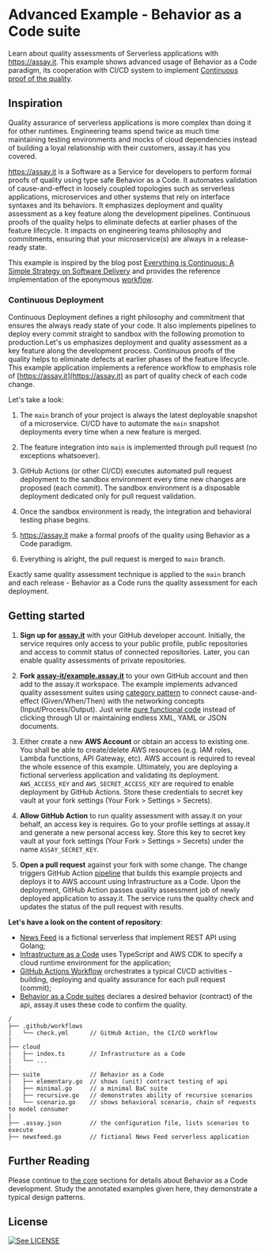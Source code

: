 # Advanced Example - Behavior as a Code suite

Learn about quality assessments of Serverless applications with https://assay.it. This example shows advanced usage of Behavior as a Code paradigm, its cooperation with CI/CD system to implement [Continuous proof of the quality](https://assay.it/case%20study/continuous%20deployment/2020/07/01/everything-is-continuos).


## Inspiration

Quality assurance of serverless applications is more complex than doing it for other runtimes. Engineering teams spend twice as much time maintaining testing environments and mocks of cloud dependencies instead of building a loyal relationship with their customers, assay.it has you covered.

https://assay.it is a Software as a Service for developers to perform formal proofs of quality using type safe Behavior as a Code. It automates validation of cause-and-effect in loosely coupled topologies such as serverless applications, microservices and other systems that rely on interface syntaxes and its behaviors. It emphasizes deployment and quality assessment as a key feature along the development pipelines. Continuous proofs of the quality helps to eliminate defects at earlier phases of the feature lifecycle. It impacts on engineering teams philosophy and commitments, ensuring that your microservice(s) are always in a release-ready state.

This example is inspired by the blog post [Everything is Continuous: A Simple Strategy on Software Delivery](https://assay.it/case%20study/continuous%20deployment/2020/07/01/everything-is-continuos) and provides the reference implementation of the eponymous [workflow](https://assay.it/doc/case-study/everything-is-continuous).


### Continuous Deployment

Continuous Deployment defines a right philosophy and commitment that ensures the always ready state of your code. It also implements pipelines to deploy every commit straight to sandbox with the following promotion to production.Let's us emphasizes deployment and quality assessment as a key feature along the development process. Continuous proofs of the quality helps to eliminate defects at earlier phases of the feature lifecycle. This example application implements a reference workflow to emphasis role of [https://assay.it](https://assay.it) as part of quality check of each code change.

Let's take a look:
 
1. The `main` branch of your project is always the latest deployable snapshot of a microservice. CI/CD have to automate the `main` snapshot deployments every time when a new feature is merged. 

2. The feature integration into `main` is implemented through pull request (no exceptions whatsoever).

3. GitHub Actions (or other CI/CD) executes automated pull request deployment to the sandbox environment every time new changes are proposed (each commit). The sandbox environment is a disposable deployment dedicated only for pull request validation.

4. Once the sandbox environment is ready, the integration and behavioral testing phase begins.

5. https://assay.it make a formal proofs of the quality using Behavior as a Code paradigm.

6. Everything is alright, the pull request is merged to `main` branch. 

Exactly same quality assessment technique is applied to the `main` branch and each release - Behavior as a Code runs the quality assessment for each deployment.


## Getting started

1. **Sign up for [assay.it](https://assay.it)** with your GitHub developer account. Initially, the service requires only access to your public profile, public repositories and access to commit status of connected repositories. Later, you can enable quality assessments of private repositories.

2. **Fork [assay-it/example.assay.it](https://github.com/assay-it/example.assay.it)** to your own GitHub account and then add to the assay.it workspace. The example implements advanced quality assessment suites using [category pattern](https://assay.it/doc/core/category) to connect cause-and-effect (Given/When/Then) with the networking concepts (Input/Process/Output). Just write [pure functional code](https://assay.it/doc/core) instead of clicking through UI or maintaining endless XML, YAML or JSON documents.

3. Either create a new **AWS Account** or obtain an access to existing one. You shall be able to create/delete AWS resources (e.g. IAM roles, Lambda functions, API Gateway, etc). AWS account is required to reveal the whole essence of this example. Ultimately, you are deploying a fictional serverless application and validating its deployment. `AWS_ACCESS_KEY` and `AWS_SECRET_ACCESS_KEY` are required to enable deployment by GitHub Actions. Store these credentials to secret key vault at your fork settings (Your Fork > Settings > Secrets).

4. **Allow GitHub Action** to run quality assessment with assay.it on your behalf, an access key is requires. Go to your profile settings at assay.it and generate a new personal access key. Store this key to secret key vault at your fork settings (Your Fork > Settings > Secrets) under the name `ASSAY_SECRET_KEY`.

5. **Open a pull request** against your fork with some change. The change triggers GitHub Action [pipeline](.github/workflow/check.yml) that builds this example projects and deploys it to AWS account using Infrastructure as a Code. Upon the deployment, GitHub Action passes quality assessment job of newly deployed application to assay.it. The service runs the quality check and updates the status of the pull request with results.


**Let's have a look on the content of repository**:
* [News Feed](newsfeed.go) is a fictional serverless that implement REST API using Golang;
* [Infrastructure as a Code](cloud) uses TypeScript and AWS CDK to specify a cloud runtime environment for the application;
* [GitHub Actions Workflow](.github/workflows/check.yml) orchestrates a typical CI/CD activities - building, deploying and quality assurance for each pull request (commit);
* [Behavior as a Code suites](suite) declares a desired behavior (contract) of the api, assay.it uses these code to confirm the quality.

```
/
├── .github/workflows
|   └── check.yml      // GitHub Action, the CI/CD workflow
|
├── cloud
|   ├── index.ts       // Infrastructure as a Code
|   └── ...
|
├── suite              // Behavior as a Code
|   ├── elementary.go  // shows (unit) contract testing of api
|   ├── minimal.go     // a minimal BaC suite
|   ├── recursive.go   // demonstrates ability of recursive scenarios
|   └── scenario.go    // shows behavioral scenario, chain of requests to model consumer 
|
├── .assay.json        // the configuration file, lists scenarios to execute
├── newsfeed.go        // fictional News Feed serverless application
```

## Further Reading

Please continue to [the core](https://assay.it/doc/core) sections for details about Behavior as a Code development. Study the annotated examples given here, they demonstrate a typical design patterns.


## License

[![See LICENSE](https://img.shields.io/github/license/assay-it/example.assay.it.svg?style=for-the-badge)](LICENSE)

